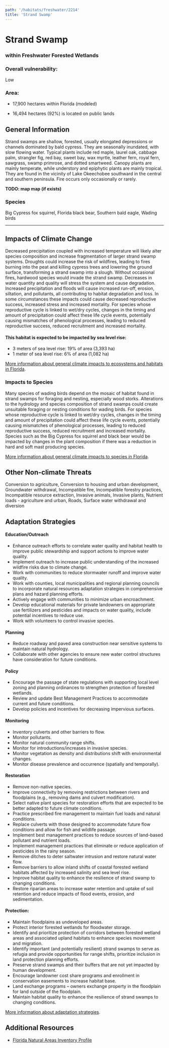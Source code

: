 ```yaml
---
path: '/habitats/freshwater/2214'
title: 'Strand Swamp'
---
```


# Strand Swamp

### within Freshwater Forested Wetlands

<div id="TopSection">



<div>

### Overall vulnerability:

<div class="vulnerability vulnerability-low">Low</div>

### Area:

-   17,900 hectares within Florida (modeled)

-   16,494 hectares (92%) is located on public lands



</div>
</div>

## General Information

Strand swamps are shallow, forested, usually elongated depressions or channels dominated by bald cypress.  They are seasonally inundated, with slow flowing water.  Typical plants include red maple, laurel oak, cabbage palm, strangler fig, red bay, sweet bay, wax myrtle, leather fern, royal fern, sawgrass, swamp primrose, and dotted smartweed.  Canopy plants are mainly temperate, while understory and epiphytic plants are mainly tropical. They are found in the vicinity of Lake Okeechobee southward in the central and southern peninsula.  Fire occurs only occasionally or rarely.



**TODO: map map (if exists)**

### Species

Big Cypress fox squirrel, Florida black bear, Southern bald eagle, Wading birds

<hr />

## Impacts of Climate Change

Decreased precipitation coupled with increased temperature will likely alter species composition and increase fragmentation of larger strand swamp systems. Droughts could increase the risk of wildfires, leading to fires burning into the peat and killing cypress trees and lowering the ground surface, transforming a strand swamp into a slough.  Without occasional fires, hardwood species would invade the strand swamp.  Decreases in water quantity and quality will stress the system and cause degradation.  Increased precipitation and floods will cause increased run-off, erosion, siltation, and pollutants, all contributing to habitat degradation and loss.  In some circumstances these impacts could cause decreased reproductive success, increased stress and increased mortality.  For species whose reproductive cycle is linked to wet/dry cycles, changes in the timing and amount of precipitation could affect these life cycle events, potentially causing mismatches of phenological processes, leading to reduced reproductive success, reduced recruitment and increased mortality.


#### This habitat is expected to be impacted by sea level rise:

- 3 meters of sea level rise: 19% of area (3,393 ha)
- 1 meter of sea level rise: 6% of area (1,082 ha)
    

[More information about general climate impacts to ecosystems and habitats in Florida](/impacts/habitats).

### Impacts to Species

Many species of wading birds depend on the mosaic of habitat found in strand swamps for foraging and nesting, especially wood storks.  Alterations to the hydrology and species composition of strand swamps could create unsuitable foraging or nesting conditions for wading birds.    For species whose reproductive cycle is linked to wet/dry cycles, changes in the timing and amount of precipitation could affect these life cycle events, potentially causing mismatches of phenological processes, leading to reduced reproductive success, reduced recruitment and increased mortality.  Species such as the Big Cypress fox squirrel and black bear would be impacted by changes in the plant composition if there was a reduction in hard and soft mast producing species.

[More information about general climate impacts to species in Florida](/impacts/species).

## Other Non-climate Threats

Conversion to agriculture, Conversion to housing and urban development, Groundwater withdrawal, Incompatible fire, Incompatible forestry practices, Incompatible resource extraction, Invasive animals, Invasive plants, Nutrient loads - agriculture and urban, Roads, Surface water withdrawal and diversion

## Adaptation Strategies

#### Education/Outreach

- Enhance outreach efforts to correlate water quality and habitat health to improve public stewardship and support actions to improve water quality.
- Implement outreach to increase public understanding of the increased wildfire risks due to climate change.
- Work with communities to reduce stormwater runoff and improve water quality.
- Work with counties, local municipalities and regional planning councils to incorporate natural resources adaptation strategies in comprehensive plans and hazard planning efforts.
- Actively engage with communities to minimize urban encroachment.
- Develop educational materials for private landowners on appropriate use fertilizers and pesticides and impacts on water quality, include potential incentives to reduce use.
- Work with volunteers to control invasive species.


#### Planning

- Reduce roadway and paved area construction near sensitive systems to maintain natural hydrology.
- Collaborate with other agencies to ensure new water control structures have consideration for future conditions.


#### Policy

- Encourage the passage of state regulations with supporting local level zoning and planning ordinances to strengthen protection of forested wetlands.
- Review and update Best Management Practices to accommodate current and future conditions.
- Develop policies and incentives for decreasing impervious surfaces.


#### Monitoring

- Inventory culverts and other barriers to flow.
- Monitor pollutants.
- Monitor natural community range shifts.
- Monitor for introductions/increases in invasive species.
- Monitor vegetation as density and distributions shift with environmental changes.
- Monitor disease prevalence and occurrence (spatially and temporally).


#### Restoration

- Remove non-native species.
- Improve connectivity by removing restrictions between rivers and floodplains (e.g., removing dams and culvert modification).
- Select native plant species for restoration efforts that are expected to be better adapted to future climate conditions.
- Practice prescribed fire management to maintain fuel loads and natural conditions.
- Replace culverts with those designed to accommodate future flow conditions and allow for fish and wildlife passage.
- Implement best management practices to reduce sources of land-based pollutant and nutrient loads.
- Implement management practices that eliminate or reduce application of pesticides in the rainy season.
- Remove ditches to deter saltwater intrusion and restore natural water flow.
- Remove barriers to allow inland shifts of coastal forested wetland habitats affected by increased salinity and sea level rise.
- Improve habitat quality to enhance the resilience of strand swamp to changing conditions.
- Restore riparian areas to increase water retention and uptake of soil retention and reduce impacts of flood events, erosion, and sedimentation.


#### Protection: 

- Maintain floodplains as undeveloped areas.
- Protect interior forested wetlands for floodwater storage.
- Identify and prioritize protection of corridors between forested wetland areas and associated upland habitats to enhance species movement and migration.
- Identify important (and potentially resilient) strand swamps to serve as refugia and provide opportunities for range shifts, prioritize inclusion in land protection planning efforts.
- Preserve strand swamps and their buffers that are not yet impacted by human development.
- Encourage landowner cost share programs and enrollment in conservation easements to increase habitat base.
- Land exchange programs – owners exchange property in the floodplain for land outside of the floodplain.
- Maintain habitat quality to enhance the resilience of strand swamps to changing conditions.




[More information about adaptation strategies](/strategies).

## Additional Resources

 - [Florida Natural Areas Inventory Profile](http://www.fnai.org/PDF/NC/Strand_Swamp_Final_2010.pdf)
